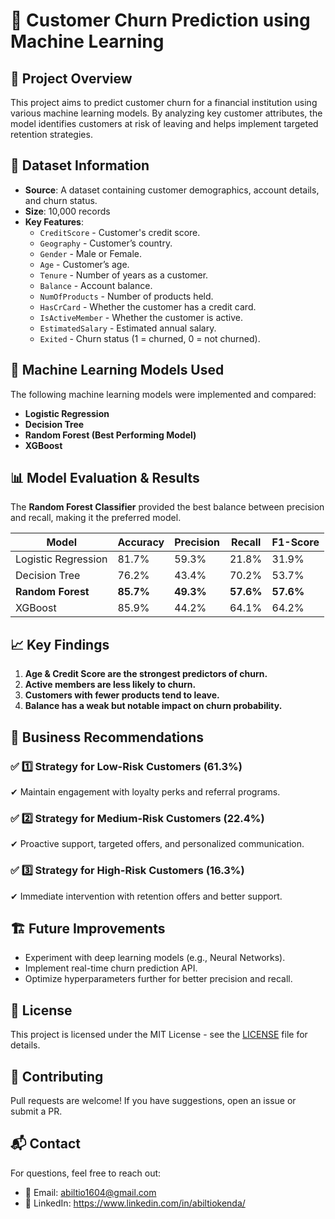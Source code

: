 # 🏦 Customer Churn Prediction using Machine Learning

## 📌 Project Overview
This project aims to predict customer churn for a financial institution using various machine learning models. By analyzing key customer attributes, the model identifies customers at risk of leaving and helps implement targeted retention strategies.

## 📂 Dataset Information
- **Source**: A dataset containing customer demographics, account details, and churn status.
- **Size**: 10,000 records
- **Key Features**:
  - `CreditScore` - Customer's credit score.
  - `Geography` - Customer’s country.
  - `Gender` - Male or Female.
  - `Age` - Customer’s age.
  - `Tenure` - Number of years as a customer.
  - `Balance` - Account balance.
  - `NumOfProducts` - Number of products held.
  - `HasCrCard` - Whether the customer has a credit card.
  - `IsActiveMember` - Whether the customer is active.
  - `EstimatedSalary` - Estimated annual salary.
  - `Exited` - Churn status (1 = churned, 0 = not churned).

## 🚀 Machine Learning Models Used
The following machine learning models were implemented and compared:
- **Logistic Regression**
- **Decision Tree**
- **Random Forest (Best Performing Model)**
- **XGBoost**

## 📊 Model Evaluation & Results
The **Random Forest Classifier** provided the best balance between precision and recall, making it the preferred model.

| Model               | Accuracy | Precision | Recall | F1-Score |
|---------------------|----------|------------|--------|----------|
| Logistic Regression | 81.7%    | 59.3%      | 21.8%  | 31.9%    |
| Decision Tree      | 76.2%    | 43.4%      | 70.2%  | 53.7%    |
| **Random Forest**  | **85.7%** | **49.3%**  | **57.6%** | **57.6%** |
| XGBoost           | 85.9%    | 44.2%      | 64.1%  | 64.2%    |

## 📈 Key Findings
1. **Age & Credit Score are the strongest predictors of churn.**
2. **Active members are less likely to churn.**
3. **Customers with fewer products tend to leave.**
4. **Balance has a weak but notable impact on churn probability.**

## 🎯 Business Recommendations
### ✅ **1️⃣ Strategy for Low-Risk Customers (61.3%)**
✔ Maintain engagement with loyalty perks and referral programs.

### ✅ **2️⃣ Strategy for Medium-Risk Customers (22.4%)**
✔ Proactive support, targeted offers, and personalized communication.

### ✅ **3️⃣ Strategy for High-Risk Customers (16.3%)**
✔ Immediate intervention with retention offers and better support.


## 🏗️ Future Improvements
- Experiment with deep learning models (e.g., Neural Networks).
- Implement real-time churn prediction API.
- Optimize hyperparameters further for better precision and recall.

## 📜 License
This project is licensed under the MIT License - see the [LICENSE](LICENSE) file for details.

## 🤝 Contributing
Pull requests are welcome! If you have suggestions, open an issue or submit a PR.

## 📬 Contact
For questions, feel free to reach out:
- 📧 Email: abiltio1604@gmail.com
- 🔗 LinkedIn: https://www.linkedin.com/in/abiltiokenda/

